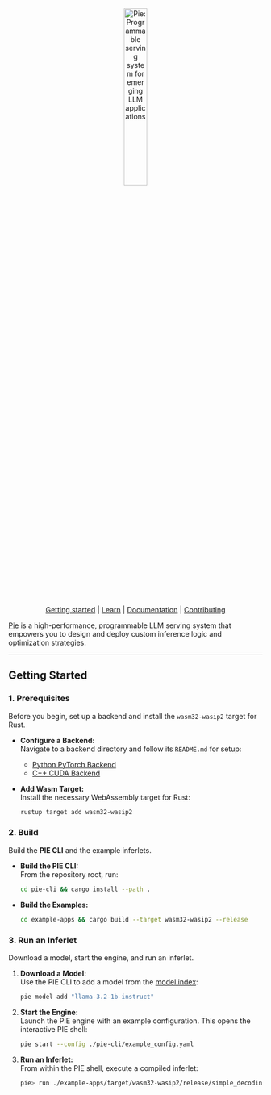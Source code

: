 <div align="center">
  <picture>
    <source media="(prefers-color-scheme: dark)" srcset="https://pie-project.org/images/pie-dark.svg">
    <source media="(prefers-color-scheme: light)" srcset="https://pie-project.org/images/pie-light.svg">
    <img alt="Pie: Programmable serving system for emerging LLM applications"
         src="https://pie-project.org/images/pie-light.svg"
         width="30%">
    <p></p>
  </picture>

[Getting started] | [Learn] | [Documentation] | [Contributing]
</div>

[Pie] is a high-performance, programmable LLM serving system that empowers you to design and deploy custom inference logic and optimization strategies.

---

[pie]: https://pie-project.org/
[Getting Started]: https://pie-project.org/learn/get-started
[Learn]: https://pie-project.org/learn
[Documentation]: https://pie-project.org/learn#learn-use
[Contributing]: CONTRIBUTING.md


## Getting Started

### 1. Prerequisites

Before you begin, set up a backend and install the `wasm32-wasip2` target for Rust.

- **Configure a Backend:**  
  Navigate to a backend directory and follow its `README.md` for setup:
  - [Python PyTorch Backend](backend/backend-python/README.md)
  - [C++ CUDA Backend](backend/backend-cuda/README.md)

- **Add Wasm Target:**  
  Install the necessary WebAssembly target for Rust:

  ```bash
  rustup target add wasm32-wasip2
  ```



### 2. Build

Build the **PIE CLI** and the example inferlets.

- **Build the PIE CLI:**  
  From the repository root, run:

  ```bash
  cd pie-cli && cargo install --path .
  ```

- **Build the Examples:**  

  ```bash
  cd example-apps && cargo build --target wasm32-wasip2 --release
  ```



### 3. Run an Inferlet

Download a model, start the engine, and run an inferlet.

1. **Download a Model:**  
   Use the PIE CLI to add a model from the [model index](https://github.com/pie-project/model-index):

   ```bash
   pie model add "llama-3.2-1b-instruct"
   ```

2. **Start the Engine:**  
   Launch the PIE engine with an example configuration. This opens the interactive PIE shell:

   ```bash
   pie start --config ./pie-cli/example_config.yaml
   ```

3. **Run an Inferlet:**  
   From within the PIE shell, execute a compiled inferlet:

   ```bash
   pie> run ./example-apps/target/wasm32-wasip2/release/simple_decoding.wasm
   ```